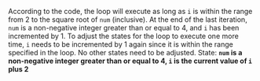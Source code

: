 According to the code, the loop will execute as long as `i` is within the range from 2 to the square root of `num` (inclusive). At the end of the last iteration, `num` is a non-negative integer greater than or equal to 4, and `i` has been incremented by 1. To adjust the states for the loop to execute one more time, `i` needs to be incremented by 1 again since it is within the range specified in the loop. No other states need to be adjusted.
State: **`num` is a non-negative integer greater than or equal to 4, `i` is the current value of `i` plus 2**